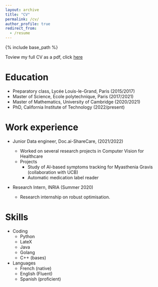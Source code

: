 ```yaml
---
layout: archive
title: "CV"
permalink: /cv/
author_profile: true
redirect_from:
  - /resume
---
```


{% include base_path %}

Toview my full CV as a pdf, click  [here](/files/cv.pdf)

Education
======
* Preparatory class, Lycée Louis-le-Grand, Paris (2015/2017)
* Master of Science, Ecole polytechnique, Paris (2017/2021)
* Master of Mathematics, University of Cambridge (2020/2021)
* PhD, California Institute of Technology (2022/present)

Work experience
======
* Junior Data engineer, Doc.ai-ShareCare, (2021/2022)
  * Worked on several research projects in Computer Vision for Healthcare
  * Projects
    * Study of AI-based symptoms tracking for Myasthenia Gravis (collaboration with UCB)
    * Automatic medication label reader 

* Research Intern, INRIA (Summer 2020)
  * Research internship on robust optimisation. 
  
Skills
======
* Coding
  * Python
  * LateX
  * Java
  * Golang
  * C++ (bases)
* Languages
  * French (native)
  * English (Fluent)
  * Spanish (proficient)

<!---
Publications
======
 <ul>{% for post in site.publications %}
   {% include archive-single-cv.html %}
 {% endfor %}</ul>
  
Talks
======
 <ul>{% for post in site.talks %}
   {% include archive-single-talk-cv.html %}
 {% endfor %}</ul>
  
Teaching
======
 <ul>{% for post in site.teaching %}
   {% include archive-single-cv.html %}
 {% endfor %}</ul>
  
Service and leadership
======
* Currently signed in to 43 different slack teams
-->

